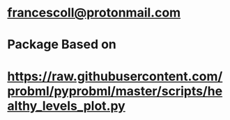 #  francescoll@protonmail.com
# Package Based on
# https://raw.githubusercontent.com/probml/pyprobml/master/scripts/healthy_levels_plot.py
